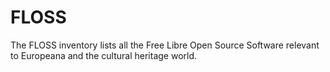 # FLOSS
The FLOSS inventory lists all the Free Libre Open Source Software relevant to Europeana and the cultural heritage world.
